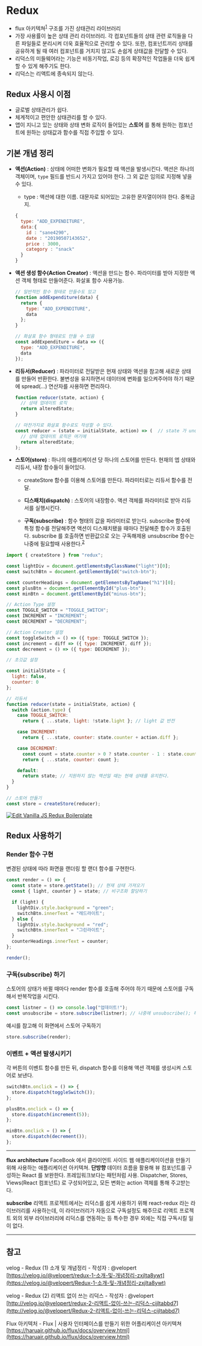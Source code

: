 # Redux

- flux 아키텍쳐<sup>[1](#flux)</sup> 구조를 가진 상태관리 라이브러리
- 가장 사용률이 높은 상태 관리 라이브러리. 각 컴포넌트들의 상태 관련 로직들을 다른 파일들로 분리시켜 더욱 효율적으로 관리할 수 있다. 또한, 컴포넌트끼리 상태를 공유하게 될 때 여러 컴포넌트를 거치지 않고도 손쉽게 상태값을 전달할 수 있다.
- 리덕스의 미들웨어라는 기능은 비동기작업, 로깅 등의 확장적인 작업들을 더욱 쉽게 할 수 있게 해주기도 한다.
- 리덕스는 리액트에 종속되지 않는다.

## Redux 사용시 이점

- 글로벌 상태관리가 쉽다.
- 체계적이고 편안한 상태관리를 할 수 있다.
- 앱이 지니고 있는 상태와 상태 변화 로직이 들어있는 **스토어** 를 통해 원하는 컴포넌트에 원하는 상태값과 함수를 직접 주입할 수 있다.

## 기본 개념 정리

- **액션(Action)** : 상태에 어떠한 변화가 필요할 때 액션을 발생시킨다. 액션은 하나의 객체이며, `type` 필드를 반드시 가지고 있어야 한다. 그 외 값은 임의로 지정해 넣을 수 있다.

  - type : 액션에 대한 이름. 대문자로 되어있는 고유한 문자열이어야 한다. 중복금지.

  ```javascript : Action 객체
  {
    type: "ADD_EXPENDITURE",
    data:{
      id : "sane4290",
      date : "20190507143652",
      price : 3000,
      category : "snack"
    }
  }
  ```

- **액션 생성 함수(Action Creator)** : 액션을 만드는 함수. 파라미터를 받아 지정한 액션 객체 형태로 만들어준다. 화살표 함수 사용가능.

  ```javascript : Action Creator 예시
  // 일반적인 함수 형태로 만들수도 있고
  function addExpenditure(data) {
    return {
      type: "ADD_EXPENDITURE",
      data
    };
  }

  // 화살표 함수 형태로도 만들 수 있음
  const addExpenditure = data => ({
    type: "ADD_EXPENDITURE",
    data
  });
  ```

- **리듀서(Reducer)** : 파라미터로 전달받은 현재 상태와 액션을 참고해 새로운 상태를 만들어 반환한다. 불변성을 유지하면서 데이터에 변화를 일으켜주어야 하기 때문에 spread(...) 연산자를 사용하면 편리하다.

  ```javascript : Reducer 예시
  function reducer(state, action) {
    // 상태 업데이트 로직
    return alteredState;
  }

  // 마찬가지로 화살표 함수로도 작성할 수 있다.
  const reducer = (state = initialState, action) => (  // state 가 undefined 일 때 initialState를 사용할 수 있도록 기본값을 설정할 수 있다.
    // 상태 업데이트 로직은 여기에
    return alteredState;
  );
  ```

- **스토어(store)** : 하나의 애플리케이션 당 하나의 스토어를 만든다. 현재의 엡 상태와 리듀서, 내장 함수들이 들어있다.

  - createStore 함수를 이용해 스토어를 만든다. 파라미터로는 리듀서 함수를 전달.

  - **디스패치(dispatch)** : 스토어의 내장함수. 액션 객체를 파라미터로 받아 리듀서를 실행시킨다.
  - **구독(subscribe)** : 함수 형태의 값을 파라미터로 받는다. subscribe 함수에 특정 함수를 전달해주면 액션이 디스패치됐을 때마다 전달해준 함수가 호출된다. subscribe 를 호출하면 반환값으로 오는 구독해제용 unsubscribe 함수는 나중에 필요할때 사용한다.<sup>[2](#subscribe)</sup>

```javascript : redux 사용해보기 실습
import { createStore } from "redux";

const lightDiv = document.getElementsByClassName("light")[0];
const switchBtn = document.getElementById("switch-btn");

const counterHeadings = document.getElementsByTagName("h1")[0];
const plusBtn = document.getElementById("plus-btn");
const minBtn = document.getElementById("minus-btn");

// Action Type 설정
const TOGGLE_SWITCH = "TOGGLE_SWITCH";
const INCREMENT = "INCREMENT";
const DECREMENT = "DECREMENT";

// Action Creator 설정
const toggleSwitch = () => ({ type: TOGGLE_SWITCH });
const increment = diff => ({ type: INCREMENT, diff });
const decrement = () => ({ type: DECREMENT });

// 초깃값 설정

const initialState = {
  light: false,
  counter: 0
};

// 리듀서
function reducer(state = initialState, action) {
  switch (action.type) {
    case TOGGLE_SWITCH:
      return { ...state, light: !state.light }; // light 값 반전

    case INCREMENT:
      return { ...state, counter: state.counter + action.diff };

    case DECREMENT:
      const count = state.counter > 0 ? state.counter - 1 : state.counter; // 숫자가 0이면 마이너스가 되지 않음
      return { ...state, counter: count };

    default:
      return state; // 지원하지 않는 액션일 때는 현재 상태를 유지한다.
  }
}

// 스토어 만들기
const store = createStore(reducer);
```

[![Edit Vanilla JS Redux Boilerplate](https://codesandbox.io/static/img/play-codesandbox.svg)](https://codesandbox.io/s/lx527xpq47?fontsize=14)

## Redux 사용하기

### Render 함수 구현

변경된 상태에 따라 화면을 랜더링 할 랜더 함수를 구현한다.

```javascript : render 함수 구현
const render = () => {
  const state = store.getState(); // 현재 상태 가져오기
  const { light, counter } = state; // 비구조화 할당하기

  if (light) {
    lightDiv.style.background = "green";
    switchBtn.innerText = "레드라이트";
  } else {
    lightDiv.style.background = "red";
    switchBtn.innerText = "그린라이트";
  }
  counterHeadings.innerText = counter;
};

render();
```

### 구독(subscribe) 하기

스토어의 상태가 바뀔 때마다 render 함수를 호출해 주어야 하기 때문에 스토어를 구독해서 반복작업을 시킨다.

```javascript : subscribe 사용예시
const listner = () => console.log("업데이트!");
const unsubscribe = store.subscribe(listner); // 나중에 unsubscribe(); 해준다.
```

예시를 참고해 이 화면에서 스토어 구독하기

```javascript : subscribing
store.subscribe(render);
```

### 이벤트 + 액션 발생시키기

각 버튼의 이벤트 함수를 만든 뒤, dispatch 함수를 이용해 액션 객체를 생성시켜 스토어로 보낸다.

```javascript : 이벤트 설정. 액션 발생시키기
switchBtn.onclick = () => {
  store.dispatch(toggleSwitch());
};

plusBtn.onclick = () => {
  store.dispatch(increment(5));
};

minBtn.onclick = () => {
  store.dispatch(decrement());
};
```

---

<strong id="flux">flux architecture</strong> FaceBook 에서 클라이언트 사이드 웹 애플리케이이션을 만들기 위해 사용하는 애플리케이션 아키텍쳐. **단방향** 데이터 흐름을 활용해 뷰 컴포넌트를 구성하는 React 를 보완한다. 프레임워크보다는 패턴처럼 사용. Dispatcher, Stores, Views(React 컴포넌트) 로 구성되어있고, 모든 변화는 action 객체를 통해 주고받는다.

<strong id="subscribe">subscribe</strong> 리액트 프로젝트에서는 리덕스를 쉽게 사용하기 위해 react-redux 라는 라이브러리를 사용하는데, 이 라이브러리가 자동으로 구독설정도 해주므로 리액트 프로젝트 외의 외부 라이브러리에 리덕스를 연동하는 등 특수한 경우 외에는 직접 구독시킬 일이 없다.

---

## 참고

velog - Redux (1) 소개 및 개념정리 - 작성자 : @velopert [https://velog.io/@velopert/redux-1-소개-및-개념정리-zxjlta8ywt](https://velog.io/@velopert/Redux-1-소개-및-개념정리-zxjlta8ywt)

velog - Redux (2) 리액트 없이 쓰는 리덕스 - 작성자 : @velopert [http://velog.io/@velopert/redux-2-리액트-없이-쓰는-리덕스-cijltabbd7](http://velog.io/@velopert/Redux-2-리액트-없이-쓰는-리덕스-cijltabbd7)

Flux 아키텍처 - Flux | 사용자 인터페이스를 만들기 위한 어플리케이션 아키텍쳐 [https://haruair.github.io/flux/docs/overview.html](https://haruair.github.io/flux/docs/overview.html)
